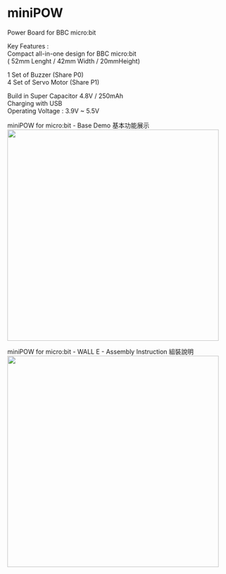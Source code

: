 # miniPOW
Power Board for BBC micro:bit

Key Features :<br>
Compact all-in-one design for BBC micro:bit<br>
( 52mm Lenght / 42mm Width / 20mmHeight)<br>

1 Set of Buzzer (Share P0)<br>
4 Set of Servo Motor (Share P1)<br>

Build in Super Capacitor 4.8V / 250mAh<br>
Charging with USB<br>
Operating Voltage : 3.9V ~ 5.5V<br>

miniPOW for micro:bit - Base Demo 基本功能展示<br>
<a href='https://youtu.be/37HmZ1IQ8_s'><img width=480 src='http://img.youtube.com/vi/37HmZ1IQ8_s/0.jpg'/></a><br>

miniPOW for micro:bit - WALL E - Assembly Instruction 組裝說明<br>
<a href='https://youtu.be/dmPoirjZh0k'><img width=480 src='http://img.youtube.com/vi/dmPoirjZh0k/0.jpg'/></a><br>
